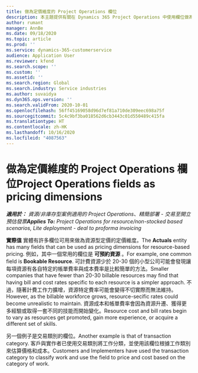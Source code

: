```yaml
---
title: 做為定價維度的 Project Operations 欄位
description: 本主題提供有關在 Dynamics 365 Project Operations 中使用欄位做為定價維度的資訊。
author: rumant
manager: AnnBe
ms.date: 09/18/2020
ms.topic: article
ms.prod: ''
ms.service: dynamics-365-customerservice
audience: Application User
ms.reviewer: kfend
ms.search.scope: ''
ms.custom: ''
ms.assetid: ''
ms.search.region: Global
ms.search.industry: Service industries
ms.author: suvaidya
ms.dyn365.ops.version: ''
ms.search.validFrom: 2020-10-01
ms.openlocfilehash: 56ff45169058d96d7ef81a710de309eec698a75f
ms.sourcegitcommit: 5c4c9bf3ba018562d6cb3443c01d550489c415fa
ms.translationtype: HT
ms.contentlocale: zh-HK
ms.lasthandoff: 10/16/2020
ms.locfileid: "4087563"
---
```

# <a name="project-operations-fields-as-pricing-dimensions"></a><span data-ttu-id="67b42-103">做為定價維度的 Project Operations 欄位</span><span class="sxs-lookup"><span data-stu-id="67b42-103">Project Operations fields as pricing dimensions</span></span>

<span data-ttu-id="67b42-104">_**適用於：** 資源/非庫存型案例適用的 Project Operations、精簡部署 - 交易至開立預估發票_</span><span class="sxs-lookup"><span data-stu-id="67b42-104">_**Applies To:** Project Operations for resource/non-stocked based scenarios, Lite deployment - deal to proforma invoicing_</span></span>

<span data-ttu-id="67b42-105">**實際值** 實體有許多欄位可用來做為資源型定價的定價維度。</span><span class="sxs-lookup"><span data-stu-id="67b42-105">The **Actuals** entity has many fields that can be used as pricing dimensions for resource-based pricing.</span></span> <span data-ttu-id="67b42-106">例如，其中一個常用的欄位是 **可預約資源** 。</span><span class="sxs-lookup"><span data-stu-id="67b42-106">For example, one common field is **Bookable Resource**.</span></span> <span data-ttu-id="67b42-107">可計費資源少於 20-30 個的小型公司可能會發現讓每項資源有各自特定的帳單費率與成本費率是比較簡單的方法。</span><span class="sxs-lookup"><span data-stu-id="67b42-107">Smaller companies that have fewer than 20-30 billable resources may find that having bill and cost rates specific to each resource is a simpler approach.</span></span> <span data-ttu-id="67b42-108">不過，隨著計費工作力擴增，資源特定費率可能會變得不切實際而無法維持。</span><span class="sxs-lookup"><span data-stu-id="67b42-108">However, as the billable workforce grows, resource-secific rates could become unrealistic to maintain.</span></span> <span data-ttu-id="67b42-109">資源成本和帳單費率會因為資源升遷、獲得更多經驗或取得一套不同的技能而開始變化。</span><span class="sxs-lookup"><span data-stu-id="67b42-109">Resource cost and bill rates begin to vary as resources get promoted, gain more experience, or acquire a different set of skills.</span></span> 

<span data-ttu-id="67b42-110">另一個例子是交易類別的欄位。</span><span class="sxs-lookup"><span data-stu-id="67b42-110">Another example is that of transaction category.</span></span> <span data-ttu-id="67b42-111">客戶與實作者已使用交易類別將工作分類，並使用該欄位根據工作類別來估算價格和成本。</span><span class="sxs-lookup"><span data-stu-id="67b42-111">Customers and Implementers have used the transaction category to classify work and use the field to price and cost based on the category of work.</span></span>
